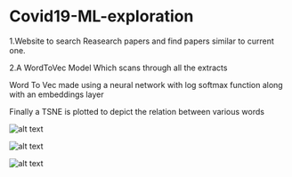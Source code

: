 # Covid19-ML-exploration
1.Website to search Reasearch papers and find papers similar to current one.

2.A WordToVec Model Which scans through all the extracts 

Word To Vec made using a neural network with log softmax function along with an embeddings layer 

Finally a TSNE is plotted to depict the relation between various words

![alt text](https://github.com/jashjain21/Covid19-ML-exploration/Website_pics/one.png?raw=true)

![alt text](https://github.com/jashjain21/Covid19-ML-exploration/Website_pics/two.png?raw=true)

![alt text](https://github.com/jashjain21/Covid19-ML-exploration/Website_pics/three.png?raw=true)
